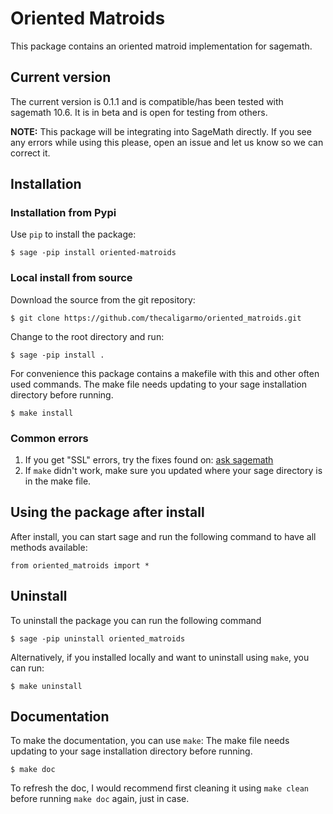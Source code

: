 # Oriented Matroids

This package contains an oriented matroid implementation for sagemath.

## Current version

The current version is 0.1.1 and is compatible/has been tested with sagemath 10.6. It is in beta and is open for testing from others.

**NOTE:** This package will be integrating into SageMath directly. If you see any errors while using this please, open an issue and let us know so we can correct it.


## Installation

### Installation from Pypi
Use `pip` to install the package:

```
$ sage -pip install oriented-matroids
```

### Local install from source
Download the source from the git repository:
```
$ git clone https://github.com/thecaligarmo/oriented_matroids.git
```

Change to the root directory and run:
```
$ sage -pip install .
```

For convenience this package contains a makefile with this and other often used commands.
The make file needs updating to your sage installation directory before running.

```
$ make install
```

### Common errors

1. If you get "SSL" errors, try the fixes found on: [ask sagemath](https://ask.sagemath.org/question/51130/ssl-error-using-sage-pip-install-to-download-a-package/)
2. If `make` didn't work, make sure you updated where your sage directory is in the make file.


## Using the package after install
After install, you can start sage and run the following command to have all methods available:
```
from oriented_matroids import *
```

## Uninstall
To uninstall the package you can run the following command
```
$ sage -pip uninstall oriented_matroids
```

Alternatively, if you installed locally and want to uninstall using `make`, you can run:
```
$ make uninstall
```

## Documentation
To make the documentation, you can use `make`:
The make file needs updating to your sage installation directory before running.
```
$ make doc
```

To refresh the doc, I would recommend first cleaning it using `make clean` before running `make doc` again, just in case.
